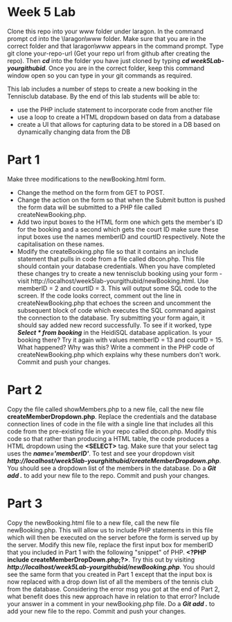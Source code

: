 # Week 5 Lab
Clone this repo into your www folder under laragon. In the command prompt cd into the \laragon\www folder. Make sure that you are in the correct folder and that laragon\www appears in the command prompt. Type git clone your-repo-url (Get your repo url from github after creating the repo). Then ***cd*** into the folder you have just cloned by typing ***cd week5Lab-yourgithubid***. Once you are in the correct folder, keep this command window open so you can type in your git commands as required.

This lab includes a number of steps to create a new booking in the Tennisclub database. By the end of this lab students will be able to:
- use the PHP include statement to incorporate code from another file
- use a loop to create a HTML dropdown based on data from a database
- create a UI that allows for capturing data to be stored in a DB based on dynamically changing data from the DB

# Part 1
Make three modifications to the newBooking.html form. 
- Change the method on the form from GET to POST. 
- Change the action on the form so that when the Submit button is pushed the form data will be submitted to a PHP file called createNewBooking.php. 
- Add two input boxes to the HTML form one which gets the member's ID for the booking and a second which gets the court ID make sure these input boxes use the names memberID and courtID respectively. Note the capitalisation on these names.
- Modify the createBooking.php file so that it contains an include statement that pulls in code from a file called dbcon.php. This file should contain your database credentials.
When you have completed these changes try to create a new tennisclub booking using your form - visit http://localhost/week5lab-yourgithubid/newBooking.html. Use memberID = 2 and courtID = 3. This will output some SQL code to the screen. If the code looks correct, comment out the line in createNewBooking.php that echoes the screen and uncomment the subsequent block of code which executes the SQL command against the connection to the database. Try submitting your form again, it should say added new record successfully. To see if it worked, type ***Select * from booking*** in the HeidiSQL database application. Is your booking there? Try it again with values memberID = 13 and courtID = 15. What happened? Why was this? Write a comment in the PHP code of createNewBooking.php which explains why these numbers don't work. Commit and push your changes.

# Part 2
Copy the file called showMembers.php to a new file, call the new file **createMemberDropdown.php**. Replace the credentials and the database connection lines of code in the file with a single line that includes all this code from the pre-existing file in your repo called dbcon.php. Modify this code so that rather than producing a HTML table, the code produces a HTML dropdown using the **&lt;SELECT&gt;** tag. Make sure that your select tag uses the ***name='memberID'***. To test and see your dropdown visit ***http://localhost/week5lab-yourghithubid/createMemberDropdown.php***. You should see a dropdown list of the members in the database. Do a ***Git add .*** to add your new file to the repo. Commit and push your changes.

# Part 3
Copy the newBooking.html file to a new file, call the new file newBooking.php. This will allow us to include PHP statements in this file which will then be executed on the server before the form is served up by the server. Modify this new file, replace the first input box for memberID that you included in Part 1 with the following "snippet" of PHP. **&lt;?PHP include createMemberDropDown.php;?&gt;**. Try this out by visiting ***http://localhost/week5Lab-yourgithubid/newBooking.php***. You should see the same form that you created in Part 1 except that the input box is now replaced with a drop down list of all the members of the tennis club from the database. Considering the error msg you got at the end of Part 2, what benefit does this new approach have in relation to that error? Include your answer in a comment in your newBooking.php file. Do a ***Git add .*** to add your new file to the repo. Commit and push your changes.






